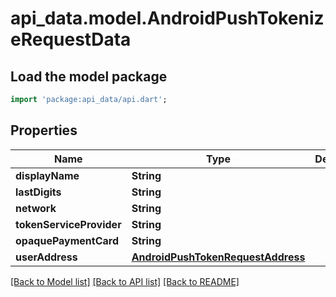 # api_data.model.AndroidPushTokenizeRequestData

## Load the model package
```dart
import 'package:api_data/api.dart';
```

## Properties
Name | Type | Description | Notes
------------ | ------------- | ------------- | -------------
**displayName** | **String** |  | [optional] 
**lastDigits** | **String** |  | [optional] 
**network** | **String** |  | [optional] 
**tokenServiceProvider** | **String** |  | [optional] 
**opaquePaymentCard** | **String** |  | [optional] 
**userAddress** | [**AndroidPushTokenRequestAddress**](AndroidPushTokenRequestAddress.md) |  | [optional] 

[[Back to Model list]](../README.md#documentation-for-models) [[Back to API list]](../README.md#documentation-for-api-endpoints) [[Back to README]](../README.md)


